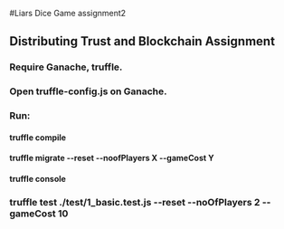 #Liars Dice Game assignment2

## Distributing Trust and Blockchain Assignment

### Require Ganache, truffle. 

### Open truffle-config.js on Ganache. 

### Run: 
#### truffle compile 
#### truffle migrate --reset --noofPlayers X --gameCost Y 
#### truffle console 
### truffle test ./test/1_basic.test.js --reset --noOfPlayers 2 --gameCost 10

